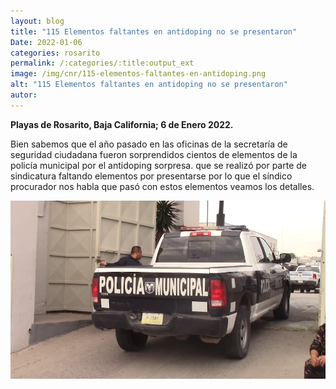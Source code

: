 ```yaml
---
layout: blog
title: "115 Elementos faltantes en antidoping no se presentaron"
Date: 2022-01-06
categories: rosarito
permalink: /:categories/:title:output_ext
image: /img/cnr/115-elementos-faltantes-en-antidoping.png
alt: "115 Elementos faltantes en antidoping no se presentaron"
autor:
---
```


**Playas de Rosarito, Baja California; 6 de Enero 2022.** 

Bien sabemos que el año pasado en las oficinas de la secretaría de seguridad ciudadana fueron sorprendidos cientos de elementos de la policía municipal por el antidoping sorpresa.
que se realizó por parte de sindicatura faltando elementos por presentarse por lo que el síndico procurador nos habla que pasó con estos elementos veamos los detalles.

<div id="carouselExampleSlidesOnly" class="carousel slide" data-ride="carousel">
  <div class="carousel-inner">
    <div class="carousel-item active">
       <img class="d-block w-100" src="/img/cnr/115-elementos-faltantes-en-antidoping.png" loading="lazy"  alt="115 Elementos faltantes en antidoping no se presentaron">
    </div>
  </div>
</div>